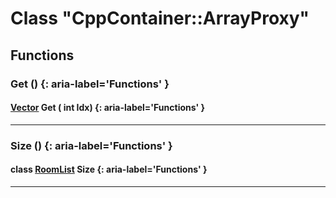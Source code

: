 # Class "CppContainer::ArrayProxy"
## Functions
### Get () {: aria-label='Functions' }
#### [Vector](../Vector) Get ( int Idx)  {: aria-label='Functions' }

___ 
### Size () {: aria-label='Functions' }
#### class [RoomList](../CppContainer_ArrayProxy_RoomList) Size  {: aria-label='Functions' }

___ 
